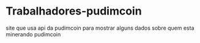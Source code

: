 # Trabalhadores-pudimcoin
site que usa api da pudimcoin para mostrar alguns dados sobre quem esta minerando pudimcoin
